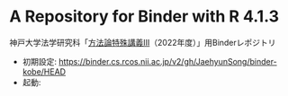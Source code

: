 # A Repository for Binder with R 4.1.3

神戸大学法学研究科「[方法論特殊講義III](https://www.jaysong.net/kobe-ci/)（2022年度）」用Binderレポジトリ


* 初期設定: <https://binder.cs.rcos.nii.ac.jp/v2/gh/JaehyunSong/binder-kobe/HEAD>
* 起動: 
